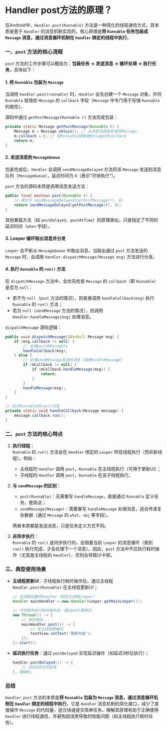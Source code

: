 # Handler post方法的原理？

在Android中，`Handler.post(Runnable)` 方法是一种简化的线程通信方式，其本质是基于 `Handler` 的消息机制实现的，核心原理是**将 `Runnable` 任务包装成 `Message` 消息，通过消息循环机制在 `Handler` 绑定的线程中执行**。


### 一、`post` 方法的核心流程
`post` 方法的工作步骤可以概括为：**包装任务 → 发送消息 → 循环处理 → 执行任务**，具体如下：


#### 1. 将 `Runnable` 包装为 `Message`
当调用 `handler.post(runnable)` 时，`Handler` 会先创建一个 `Message` 对象，并将 `Runnable` 赋值给 `Message` 的 `callback` 字段（`Message` 中专门用于存储 `Runnable` 的属性）。

源码中通过 `getPostMessage(Runnable r)` 方法完成包装：
```java
private static Message getPostMessage(Runnable r) {
    Message m = Message.obtain(); // 从消息池获取复用的Message
    m.callback = r; // 将Runnable赋值给Message的callback
    return m;
}
```


#### 2. 发送消息到 `MessageQueue`
包装完成后，`Handler` 会调用 `sendMessageDelayed` 方法将该 `Message` 发送到消息队列（`MessageQueue`），延迟时间为 `0`（表示“尽快执行”）。

`post` 方法的源码本质是调用消息发送方法：
```java
public final boolean post(Runnable r) {
    // 等价于 sendMessageDelayed(getPostMessage(r), 0)
    return sendMessageDelayed(getPostMessage(r), 0);
}
```

其他重载方法（如 `postDelayed`、`postAtTime`）的原理类似，只是指定了不同的延迟时间（`when` 字段）。


#### 3. Looper 循环取出消息并分发
`Looper` 会不断从 `MessageQueue` 中取出消息，当取出通过 `post` 方法发送的 `Message` 时，会调用 `Handler.dispatchMessage(Message msg)` 方法进行分发。


#### 4. 执行 `Runnable` 的 `run()` 方法
在 `dispatchMessage` 方法中，会优先检查 `Message` 的 `callback`（即 `Runnable`）是否为 `null`：  
- 若不为 `null`（`post` 方法的情况），则直接调用 `handleCallback(msg)` 执行 `Runnable` 的 `run()` 方法；  
- 若为 `null`（`sendMessage` 方法的情况），则调用 `Handler.handleMessage(msg)` 处理消息。

`dispatchMessage` 源码逻辑：
```java
public void dispatchMessage(@NonNull Message msg) {
    if (msg.callback != null) {
        // 处理post的Runnable
        handleCallback(msg);
    } else {
        // 处理sendMessage发送的消息（调用handleMessage）
        if (mCallback != null) {
            if (mCallback.handleMessage(msg)) {
                return;
            }
        }
        handleMessage(msg);
    }
}

// 执行Runnable的run()方法
private static void handleCallback(Message message) {
    message.callback.run();
}
```


### 二、`post` 方法的核心特点
1. **执行线程**：  
   `Runnable` 的 `run()` 方法会在 `Handler` 绑定的 `Looper` 所在线程执行（而非新线程）。例如：  
   - 主线程的 `Handler` 调用 `post`，`Runnable` 在主线程执行（可用于更新UI）；  
   - 子线程的 `Handler` 调用 `post`，`Runnable` 在该子线程执行。

2. **与 `sendMessage` 的区别**：  
   - `post(Runnable)`：无需重写 `handleMessage`，直接通过 `Runnable` 定义任务，更简洁；  
   - `sendMessage(Message)`：需要重写 `handleMessage` 处理消息，适合传递复杂数据（通过 `Message` 的 `what`、`obj` 等字段）。  

   两者本质都是发送消息，只是任务定义方式不同。

3. **非异步执行**：  
   `Runnable` 的 `run()` 是同步执行的，会阻塞当前 `Looper` 的消息循环（直到 `run()` 执行完成，才会处理下一个消息）。因此，`post` 方法中不应执行耗时操作（尤其是主线程的 `Handler`），否则会导致UI卡顿。


### 三、典型使用场景
- **主线程更新UI**：子线程执行耗时操作后，通过主线程 `Handler.post(Runnable)` 在主线程更新UI；  
  ```java
  // 主线程创建的Handler（绑定主线程Looper）
  Handler mainHandler = new Handler(Looper.getMainLooper());
  
  // 子线程中执行耗时操作后，通过post更新UI
  new Thread(() -> {
      // 耗时操作...
      mainHandler.post(() -> {
          // 在主线程更新UI
          textView.setText("更新内容");
      });
  }).start();
  ```

- **延迟执行任务**：通过 `postDelayed` 实现延迟操作（如延迟3秒后执行）；  
  ```java
  handler.postDelayed(() -> {
      // 3秒后执行的任务
  }, 3000);
  ```


### 总结
`Handler.post` 方法的本质是**将 `Runnable` 包装为 `Message` 消息，通过消息循环机制在 `Handler` 绑定的线程中执行**。它是 `Handler` 消息机制的简化接口，减少了直接操作 `Message` 的代码量，适合快速提交简单任务。理解其原理有助于正确使用 `Handler` 进行线程通信，并避免因误用导致的性能问题（如主线程执行耗时任务）。